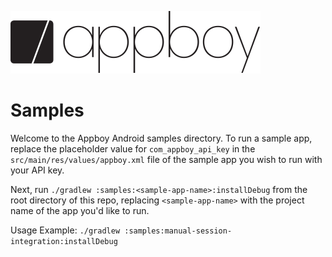 ![Appboy Logo](https://github.com/Appboy/appboy-android-sdk/blob/master/Appboy_Logo_400x100.png)

# Samples

Welcome to the Appboy Android samples directory. To run a sample app, replace the placeholder value for `com_appboy_api_key` in the `src/main/res/values/appboy.xml` file of the sample app you wish to run with your API key.

Next, run `./gradlew :samples:<sample-app-name>:installDebug` from the root directory of this repo, replacing `<sample-app-name>` with the project name of the app you'd like to run.

Usage Example:
`./gradlew :samples:manual-session-integration:installDebug`
